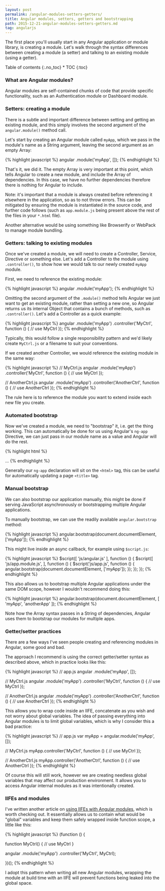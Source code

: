 ```yaml
---
layout: post
permalink: /angular-modules-setters-getters/
title: Angular modules, setters, getters and bootstrapping
path: 2015-12-21-angular-modules-setters-getters.md
tag: angularjs
---
```


The first place you'll usually start in any Angular application or module library, is creating a module. Let's walk through the syntax differences between creating a module (a setter) and talking to an existing module (using a getter).

<div class="toc" markdown="1">
<span class="gamma">Table of contents</span>
{:.no_toc}
* TOC
{:toc}
</div>

### What are Angular modules?

Angular modules are self-contained chunks of code that provide specific functionality, such as an Authentication module or Dashboard module.

### Setters: creating a module

There is a subtle and important difference between setting and getting an existing module, and this simply involves the second argument of the `angular.module()` method call.

Let's start by creating an Angular module called `myApp`, which we pass in the module's name as a String argument, leaving the second argument as an empty Array:

{% highlight javascript %}
angular
  .module('myApp', []);
{% endhighlight %}

That's it, we did it. The empty Array is very important at this point, which tells Angular to create a new module, and include the Array of dependencies. In this case, we have no further dependencies therefore there is nothing for Angular to include.

Note: it's important that a module is always created before referencing it elsewhere in the application, so as to not throw errors. This can be mitigated by ensuring the module is instantiated in the source code, and further code follows (such as `app.module.js` being present above the rest of the files in your `*.html` file).

Another alternative would be using something like Browserify or WebPack to manage module bundling.

### Getters: talking to existing modules

Once we've created a module, we will need to create a Controller, Service, Directive or something else. Let's add a Controller to the module using `.controller()`, to show how we would talk to our newly created `myApp` module.

First, we need to reference the existing module:

{% highlight javascript %}
angular
  .module('myApp');
{% endhighlight %}

Omitting the second argument of the `.module()` method tells Angular we just want to get an existing module, rather than setting a new one, so Angular returns us its internal Object that contains a bunch of methods, such as `.controller()`. Let's add a Controller as a quick example:

{% highlight javascript %}
angular
  .module('myApp')
  .controller('MyCtrl', function () {
    // use MyCtrl
  });
{% endhighlight %}

Typically, this would follow a single responsibility pattern and we'd likely create `MyCtrl.js` or a filename to suit your conventions.

If we created another Controller, we would reference the existing module in the same way:

{% highlight javascript %}
// MyCtrl.js
angular
  .module('myApp')
  .controller('MyCtrl', function () {
    // use MyCtrl
  });

// AnotherCtrl.js
angular
  .module('myApp')
  .controller('AnotherCtrl', function () {
    // use AnotherCtrl
  });
{% endhighlight %}

The rule here is to reference the module you want to extend inside each new file you create.

### Automated bootstrap

Now we've created a module, we need to "bootstrap" it, i.e. get the thing working. This can automatically be done for us using Angular's `ng-app` Directive, we can just pass in our module name as a value and Angular will do the rest.

{% highlight html %}
<html ng-app="myApp">
  ...
</html>
{% endhighlight %}

Generally our `ng-app` declaration will sit on the `<html>` tag, this can be useful for automatically updating a page `<title>` tag. 

### Manual bootstrap

We can also bootstrap our application manually, this might be done if serving JavaScript asynchronously or bootstrapping multiple Angular applications.

To manually bootstrap, we can use the readily available `angular.bootstrap` method:

{% highlight javascript %}
angular.bootstrap(document.documentElement, ['myApp']);
{% endhighlight %}

This might live inside an async callback, for example using `$script.js`:

{% highlight javascript %}
$script([
  'js/angular.js'
  ], function () {
    $script([
      'js/app.module.js',
    ], function () {
      $script('js/app.js', function () {
        angular.bootstrap(document.documentElement, ['myApp']);
      });
  });
});
{% endhighlight %}

This also allows us to bootstrap multiple Angular applications under the same DOM scope, however I wouldn't recommend doing this:

{% highlight javascript %}
angular.bootstrap(document.documentElement, [
  'myApp',
  'anotherApp'
]);
{% endhighlight %}

Note how the Array syntax passes in a String of dependencies, Angular uses them to bootstrap our modules for multiple apps.

### Getter/setter practices

There are a few ways I've seen people creating and referencing modules in Angular, some good and bad.

The approach I recommend is using the correct getter/setter syntax as described above, which in practice looks like this:

{% highlight javascript %}
// app.js
angular
  .module('myApp', []);

// MyCtrl.js
angular
  .module('myApp')
  .controller('MyCtrl', function () {
    // use MyCtrl
  });

// AnotherCtrl.js
angular
  .module('myApp')
  .controller('AnotherCtrl', function () {
    // use AnotherCtrl
  });
{% endhighlight %}

This allows you to wrap code inside an IIFE, concatenate as you wish and not worry about global variables. The idea of passing everything into Angular modules is to limit global variables, which is why I consider this a bad practice:

{% highlight javascript %}
// app.js
var myApp = angular.module('myApp', []);

// MyCtrl.js
myApp.controller('MyCtrl', function () {
    // use MyCtrl
  });

// AnotherCtrl.js
myApp.controller('AnotherCtrl', function () {
    // use AnotherCtrl
  });
{% endhighlight %}

Of course this will still work, however we are creating needless global variables that may affect our production environment. It allows you to access Angular internal modules as it was intentionally created.

### IIFEs and modules

I've written another article on [using IIFEs with Angular modules](/minimal-angular-module-syntax-approach-using-an-iife), which is worth checking out. It essentially allows us to contain what would be "global" variables and keep them safely wrapped inside function scope, a little like this:

{% highlight javascript %}
(function () {

  function MyCtrl() {
    // use MyCtrl
  }

  angular
    .module('myApp')
    .controller('MyCtrl', MyCtrl);

})();
{% endhighlight %}

I adopt this pattern when writing all new Angular modules, wrapping the module at build time with an IIFE will prevent functions being leaked into the global space.
